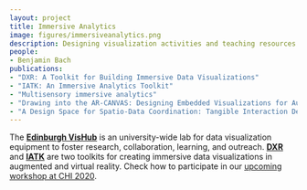 ```yaml
---
layout: project
title: Immersive Analytics
image: figures/immersiveanalytics.png
description: Designing visualization activities and teaching resources for education with visualization.
people:
- Benjamin Bach
publications:
- "DXR: A Toolkit for Building Immersive Data Visualizations"
- "IATK: An Immersive Analytics Toolkit"
- "Multisensory immersive analytics"
- "Drawing into the AR-CANVAS: Designing Embedded Visualizations for Augmented Reality"
- "A Design Space for Spatio-Data Coordination: Tangible Interaction Devices for Immersive Information Visualisation"
---
```


The **[Edinburgh VisHub](http://edinburghvishub.github.io)** is an university-wide lab for data visualization equipment to foster research, collaboration, learning, and outreach.
**[DXR](https://sites.google.com/view/dxr-vis)** and **[IATK](https://github.com/MaximeCordeil/IATK)** are two toolkits for creating immersive data visualizations in augmented and virtual reality.
Check how to participate in our [upcoming workshop at CHI 2020](http://immersiveanalytics.io).
